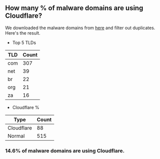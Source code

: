 ## How many % of malware domains are using Cloudflare?


We downloaded the malware domains from [here](https://urlhaus.abuse.ch) and filter out duplicates.
Here's the result.


[//]: # (start replacement)


- Top 5 TLDs

| TLD | Count |
| --- | --- |
| com | 307 |
| net | 39 |
| br | 22 |
| org | 21 |
| za | 16 |


- Cloudflare %

| Type | Count |
| --- | --- |
| Cloudflare | 88 |
| Normal | 515 |


### 14.6% of malware domains are using Cloudflare.